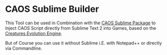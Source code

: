 # CAOS Sublime Builder

This Tool can be used in Combination with the [CAOS Sublime Package](https://github.com/Ham5ter/sublime_caos_support) to Inject CAOS Script directly from Sublime Text 2 into Games, based on the [Creatures Evolution Engine](http://creatures.wikia.com/wiki/Creatures_Evolution_Engine).

But of Course you can use it without Sublime i.E. with Notepad++ or directly via Commandline.